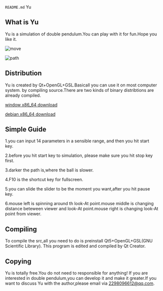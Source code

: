 
`README.md` Yu

## What is Yu ##
Yu is a simulation of double pendulum.You can play with it for fun.Hope you
like it.

![move](https://github.com/qiuqiufrank/doublePendulum/blob/master/downloads/gif/Yu1.gif)

![path](https://github.com/qiuqiufrank/doublePendulum/blob/master/downloads/gif/Yu2.gif)

## Distribution ##
Yu is created by Qt+OpenGL+GSL.Basicall you can use it on most computer system.
by compiling source.There are two kinds of binary distribtions are already compiled.

[window x86_64 download](https://github.com/qiuqiufrank/Yu/blob/master/downloads/windows_x86_64/Yu_windows_x64.zip)

[debian x86_64 download](https://github.com/qiuqiufrank/Yu/blob/master/downloads/windows_x86_64/Yu_windows_x86.zip)

## Simple Guide ##

1.you can input 14 parameters in a sensible range, and then you hit start key.

2.before you hit start key to simulation, please make sure you hit stop key first.

3.darker the path is,where the ball is slower.

4.F10 is the shortcut key for fullscreen.

5.you can slide the slider to be the moment you want,after you hit pause key.

6.mouse left is spinning around th look-At point.mouse middle is changing distance beteween
viewer and look-At point.mouse right is changing look-At point from viewer.


## Compiling ##
To compile the src,all you need to do is preinstall Qt5+OpenGL+GSL(GNU Scientific Library).
This program is edited and compiled by Qt Creator.

## Copying ##
Yu is totally free.You do not need to responsible for anything! If you are interested in
double pendulum,you can develop it and make it greater.If you want to discuss Yu with
the author,please email via 2298096612@qq.com.
